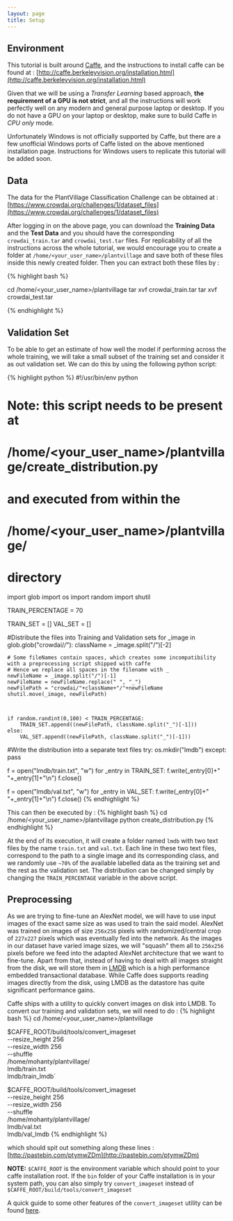 ```yaml
---
layout: page
title: Setup
---
```


## Environment

This tutorial is built around [Caffe](http://caffe.berkeleyvision.org/), and the instructions to install caffe can be found at : [http://caffe.berkeleyvision.org/installation.html](http://caffe.berkeleyvision.org/installation.html)

Given that we will be using a *Transfer Learning* based approach, **the requirement of a GPU is not strict**, and all the instructions will work perfectly well on any modern and general purpose laptop or desktop. If you do not have a GPU on your laptop or desktop, make sure to build Caffe in *CPU only* mode.   

Unfortunately Windows is not officially supported by Caffe, but there are a few unofficial Windows ports of Caffe listed on the above mentioned installation page. Instructions for Windows users to replicate this tutorial will be added soon.  

## Data

The data for the PlantVillage Classification Challenge can be obtained at : [https://www.crowdai.org/challenges/1/dataset_files](https://www.crowdai.org/challenges/1/dataset_files)   

After logging in on the above page, you can download the **Training Data** and the **Test Data** and you should have the corresponding `crowdai_train.tar` and `crowdai_test.tar` files. For replicability of all the instructions across the whole tutorial, we would encourage you to create a folder at `/home/<your_user_name>/plantvillage` and save both of these files inside this newly created folder. Then you can extract both these files by :   

{% highlight bash %}

cd /home/<your_user_name>/plantvillage
tar xvf crowdai_train.tar
tar xvf crowdai_test.tar

{% endhighlight %}


## Validation Set

To be able to get an estimate of how well the model if performing across the whole training, we will take a small subset of the training set and consider it as out validation set. We can do this by using the following python script:

{% highlight python %}
#!/usr/bin/env python

# Note: this script needs to be present at
#   /home/<your_user_name>/plantvillage/create_distribution.py
# and executed from within the
#   /home/<your_user_name>/plantvillage/
# directory

import glob
import os
import random
import shutil

TRAIN_PERCENTAGE = 70

TRAIN_SET = []
VAL_SET = []

#Distribute the files into Training and Validation sets
for _image in glob.glob("crowdai/*/*"):
	className = _image.split("/")[-2]

	# Some fileNames contain spaces, which creates some incompatibility with a preprocessing script shipped with caffe
	# Hence we replace all spaces in the filename with _
	newFileName = _image.split("/")[-1]
	newFileName = newFileName.replace(" ", "_")
	newFilePath = "crowdai/"+className+"/"+newFileName
	shutil.move(_image, newFilePath)



	if random.randint(0,100) < TRAIN_PERCENTAGE:
		TRAIN_SET.append((newFilePath, className.split("_")[-1]))
	else:
		VAL_SET.append((newFilePath, className.split("_")[-1]))

#Write the distribution into a separate text files
try:
	os.mkdir("lmdb")
except:
	pass

f = open("lmdb/train.txt", "w")
for _entry in TRAIN_SET:
	f.write(_entry[0]+" "+_entry[1]+"\n")
f.close()

f = open("lmdb/val.txt", "w")
for _entry in VAL_SET:
	f.write(_entry[0]+" "+_entry[1]+"\n")
f.close()
{% endhighlight %}

This can then be executed by :
{% highlight bash %}
cd /home/<your_user_name>/plantvillage
python create_distribution.py
{% endhighlight %}

At the end of its execution, it will create a folder named `lmdb` with two text files by the name `train.txt` and `val.txt`. Each line in these two text files, correspond to the path to a single image and its corresponding class, and we randomly use `~70%` of the available labelled data as the training set and the rest as the validation set. The distribution can be changed simply by changing the `TRAIN_PERCENTAGE` variable in the above script.

## Preprocessing

As we are trying to fine-tune an AlexNet model, we will have to use input images of the exact same size  as was used to train the said model. AlexNet was trained on images of size `256x256` pixels with randomized/central crop of `227x227` pixels which was eventually fed into the network. As the images in our dataset have varied image sizes, we will "squash" them all to `256x256` pixels before we feed into the adapted AlexNet architecture that we want to fine-tune. Apart from that, instead of having to deal with all images straight from the disk, we will store them in [LMDB](https://en.wikipedia.org/wiki/Lightning_Memory-Mapped_Database) which is a high performance embedded transactional database. While Caffe does supports reading images directly from the disk, using LMDB as the datastore has quite significant performance gains.

Caffe ships with a utility to quickly convert images on disk into LMDB. To convert our training and validation sets, we will need to do :
{% highlight bash %}
cd /home/<your_user_name>/plantvillage

$CAFFE_ROOT/build/tools/convert_imageset \
    --resize_height 256 \
    --resize_width 256 \
    --shuffle \
    /home/mohanty/plantvillage/ \
    lmdb/train.txt \
    lmdb/train_lmdb`

$CAFFE_ROOT/build/tools/convert_imageset \
    --resize_height 256 \
    --resize_width 256 \
    --shuffle \
    /home/mohanty/plantvillage/ \
    lmdb/val.txt \
    lmdb/val_lmdb
{% endhighlight %}

which should spit out something along these lines : [http://pastebin.com/ptymwZDm](http://pastebin.com/ptymwZDm)

**NOTE:** `$CAFFE_ROOT` is the environment variable which should point to your caffe installation root. If the `bin` folder of your Caffe installation is in your system path, you can also simply try `convert_imageset` instead of `$CAFFE_ROOT/build/tools/convert_imageset`   

A quick guide to some other features of the `convert_imageset` utility can be found [here](http://stackoverflow.com/questions/31427094/guide-to-use-convert-imageset-cpp#answer-31431716  
).
